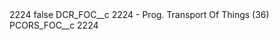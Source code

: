 <?xml version="1.0" encoding="UTF-8"?>
<CustomMetadata xmlns="http://soap.sforce.com/2006/04/metadata" xmlns:xsi="http://www.w3.org/2001/XMLSchema-instance" xmlns:xsd="http://www.w3.org/2001/XMLSchema">
    <label>2224</label>
    <protected>false</protected>
    <values>
        <field>DCR_FOC__c</field>
        <value xsi:type="xsd:string">2224 - Prog. Transport Of Things (36)</value>
    </values>
    <values>
        <field>PCORS_FOC__c</field>
        <value xsi:type="xsd:string">2224</value>
    </values>
</CustomMetadata>
